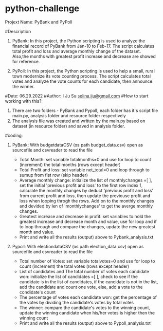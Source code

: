 # python-challenge
Projext Name: PyBank and PyPoll

#Description 
 1. PyBank:
    In this project, the Python scripting is used to analyze the financial record of PyBank from Jan-10 to Feb-17. 
    The script calculates total profit and loss and average monthly change of the dataset. Also,the months with 
    greatest profit increase and decrease are showed for reference.
  
 2. PyPoll:
    In this project, the Python scripting is used to help a small, rural town modernize its vote counting process.
    The script calculates total votes and analyze the vote counts for each candidate, then announce the winner.

#Date: 06.29.2022 #Author: I Ju Su selina.iju@gmail.com #How to start working with this?
 1. There are two folders - PyBank and Pypoll, each folder has it's script file main.py, analysis folder and resource folder respectively
 2. The analysis file was created and written by the main.py based on dataset (in resource folder) and saved in analysis folder.
 
#coding:
 1. PyBank:
    With budgetdataCSV (os path budget_data.csv) open as sourcefile and csvreader to read the file
    * Total Month: set variable totalmonths=0 and use for loop to count (increment) the total months (rows except header)
    * Total Profit and loss: set variable net_total=0 and loop through to sumup from fist row (skip header)
    * Average monthly change: initialize the list of monthlychanges =[ ], set the initial 'previous profit and loss' to the first row index 1, calculate the monthly changes by deduct 'previous profit and loss' from current profit and loss, then update the previouse profit and loss when looping throgh the rows. Add on to the monthly changes and devided by len of 'monthlychanges' to get the averge monthly changes.
    * Greatest increase and decrease in profit: set variables to hold the greatest increase and decrease month and value, use for loop and if to loop through and compare the changes, update the new greatest month and value.
    * Print and write all the results (output) above to Pybank_analysis.txt

 2. Pypoll:
    With electiondataCSV (os path election_data.csv) open as sourcefile and csvreader to read the file
    * Total number of Votes: set variable totalvotes=0 and use for loop to count (increment) the total votes (rows except header)
    * List of candidates and The total number of votes each candidate won: initialize the list of candidates =[ ], check to see if the candidate is in the list of candidates, if the cancidate is not in the list, add the candidate and count one vote, else, add a vote to the condidate's count
    * The percentage of votes each candidate won: get the percentage of the votes by dividing the candidate's votes by total votes
    * The winner: compare the candidate's votes to the winning count, update the winning candidate when his/her votes is higher then the winning count
    * Print and write all the results (output) above to Pypoll_analysis.txt
